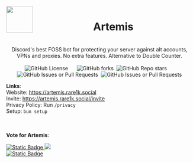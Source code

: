 <img src="https://artemis.rare1k.social/img/icon.png" width="72" height="72" align="left">
<div align="center">
<h1>Artemis</h1>
<br>
Discord's best FOSS bot for protecting your server against alt accounts, VPNs and proxies. No extra features. Alternative to Double Counter. 
</div><br>
<div align="center">
<img alt="GitHub License" src="https://img.shields.io/github/license/uhidontkno/Artemis">
 &nbsp;&nbsp;&nbsp;&nbsp;
<img alt="GitHub forks" src="https://img.shields.io/github/forks/uhidontkno/Artemis?style=flat">&nbsp;
<img alt="GitHub Repo stars" src="https://img.shields.io/github/stars/uhidontkno/Artemis?style=flat">
 &nbsp;&nbsp;&nbsp;&nbsp;
<img alt="GitHub Issues or Pull Requests" src="https://img.shields.io/github/issues-pr/uhidontkno/Artemis">&nbsp;
<img alt="GitHub Issues or Pull Requests" src="https://img.shields.io/github/issues/uhidontkno/Artemis">

</div>

**Links**: <br>
Website: https://artemis.rare1k.social <br>
Invite: https://artemis.rare1k.social/invite <br>
Privacy Policy: Run `/privacy` <br>
Setup: `bun setup` <br>

<br><br>
**Vote for Artemis**: <br>

 
<a href="https://top.gg/bot/1242995570654838835">
 <img alt="Static Badge" src="https://img.shields.io/badge/Top.gg-red">&nbsp;<img src="https://top.gg/api/widget/upvotes/1242995570654838835.svg">
</a><br>
<a href="https://discord.ly/artemis-8435">
 <img alt="Static Badge" src="https://img.shields.io/badge/DBL-%20%20Vote_Here-blue">
</a>


